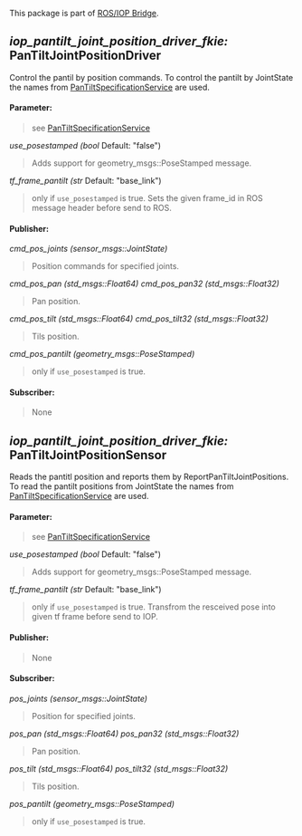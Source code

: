 This package is part of [ROS/IOP Bridge](https://github.com/fkie/iop_core/blob/master/README.md).


## _iop_pantilt_joint_position_driver_fkie:_ PanTiltJointPositionDriver

Control the pantil by position commands. To control the pantilt by JointState the names from [PanTiltSpecificationService](../iop_pantilt_specification_service_fkie/README.md#iop_pantilt_specification_service_fkie-pantiltspecificationservice) are used.

#### Parameter:

> see [PanTiltSpecificationService](../iop_pantilt_specification_service_fkie/README.md#iop_pantilt_specification_service_fkie-pantiltspecificationservice)

_use_posestamped (bool_ Default: "false")

> Adds support for geometry_msgs::PoseStamped message.

_tf_frame_pantilt (str_ Default: "base_link")

> only if ```use_posestamped``` is true. Sets the given frame_id in ROS message header before send to ROS.

#### Publisher:

_cmd_pos_joints (sensor_msgs::JointState)_

> Position commands for specified joints.

_cmd_pos_pan (std_msgs::Float64)_
_cmd_pos_pan32 (std_msgs::Float32)_

> Pan position.

_cmd_pos_tilt (std_msgs::Float64)_
_cmd_pos_tilt32 (std_msgs::Float32)_

> Tils position.

_cmd_pos_pantilt (geometry_msgs::PoseStamped)_

> only if ```use_posestamped``` is true.

#### Subscriber:

> None


## _iop_pantilt_joint_position_driver_fkie:_ PanTiltJointPositionSensor

Reads the pantitl position and reports them by ReportPanTiltJointPositions. To read the pantilt positions from JointState the names from [PanTiltSpecificationService](../iop_pantilt_specification_service_fkie/README.md#iop_pantilt_specification_service_fkie-pantiltspecificationservice) are used.

#### Parameter:

> see [PanTiltSpecificationService](../iop_pantilt_specification_service_fkie/README.md#iop_pantilt_specification_service_fkie-pantiltspecificationservice)

_use_posestamped (bool_ Default: "false")

> Adds support for geometry_msgs::PoseStamped message.

_tf_frame_pantilt (str_ Default: "base_link")

> only if ```use_posestamped``` is true. Transfrom the resceived pose into given tf frame before send to IOP.

#### Publisher:

> None

#### Subscriber:

_pos_joints (sensor_msgs::JointState)_

> Position for specified joints.

_pos_pan (std_msgs::Float64)_
_pos_pan32 (std_msgs::Float32)_

> Pan position.

_pos_tilt (std_msgs::Float64)_
_pos_tilt32 (std_msgs::Float32)_

> Tils position.

_pos_pantilt (geometry_msgs::PoseStamped)_

> only if ```use_posestamped``` is true.

